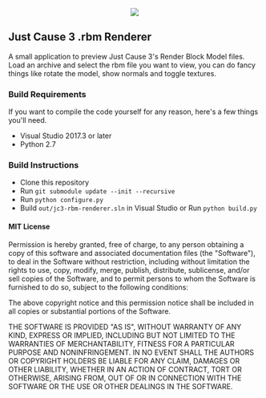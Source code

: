 <p align="center"><img src="http://i.imgur.com/wEE9x53.png"></p>

## Just Cause 3 .rbm Renderer
A small application to preview Just Cause 3's Render Block Model files. Load an archive and select the rbm file you want to view, you can do fancy things like rotate the model, show normals and toggle textures.

### Build Requirements
If you want to compile the code yourself for any reason, here's a few things you'll need.
 - Visual Studio 2017.3 or later
 - Python 2.7
 
### Build Instructions
 - Clone this repository
 - Run `git submodule update --init --recursive`
 - Run `python configure.py`
 - Build `out/jc3-rbm-renderer.sln` in Visual Studio or Run `python build.py`
 
#### MIT License
Permission is hereby granted, free of charge, to any person obtaining a copy
of this software and associated documentation files (the "Software"), to deal
in the Software without restriction, including without limitation the rights
to use, copy, modify, merge, publish, distribute, sublicense, and/or sell
copies of the Software, and to permit persons to whom the Software is
furnished to do so, subject to the following conditions:

The above copyright notice and this permission notice shall be included in all
copies or substantial portions of the Software.

THE SOFTWARE IS PROVIDED "AS IS", WITHOUT WARRANTY OF ANY KIND, EXPRESS OR
IMPLIED, INCLUDING BUT NOT LIMITED TO THE WARRANTIES OF MERCHANTABILITY,
FITNESS FOR A PARTICULAR PURPOSE AND NONINFRINGEMENT. IN NO EVENT SHALL THE
AUTHORS OR COPYRIGHT HOLDERS BE LIABLE FOR ANY CLAIM, DAMAGES OR OTHER
LIABILITY, WHETHER IN AN ACTION OF CONTRACT, TORT OR OTHERWISE, ARISING FROM,
OUT OF OR IN CONNECTION WITH THE SOFTWARE OR THE USE OR OTHER DEALINGS IN THE
SOFTWARE.
